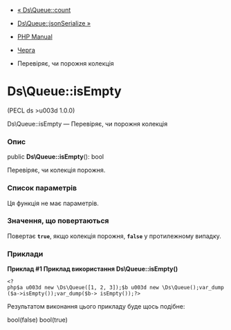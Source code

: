 - [« Ds\Queue::count](ds-queue.count.md)
- [Ds\Queue::jsonSerialize »](ds-queue.jsonserialize.md)

- [PHP Manual](index.md)
- [Черга](class.ds-queue.md)
- Перевіряє, чи порожня колекція

# Ds\Queue::isEmpty

(PECL ds \>u003d 1.0.0)

Ds\Queue::isEmpty — Перевіряє, чи порожня колекція

### Опис

public **Ds\Queue::isEmpty**(): bool

Перевіряє, чи колекція порожня.

### Список параметрів

Ця функція не має параметрів.

### Значення, що повертаються

Повертає **`true`**, якщо колекція порожня, **`false`** у протилежному
випадку.

### Приклади

**Приклад #1 Приклад використання **Ds\Queue::isEmpty()****

` <?php$a u003d new \Ds\Queue([1, 2, 3]);$b u003d new \Ds\Queue();var_dump($a->isEmpty());var_dump($b-> isEmpty());?> `

Результатом виконання цього прикладу буде щось подібне:

bool(false)
bool(true)

